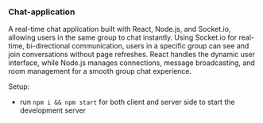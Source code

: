 ### Chat-application

A real-time chat application built with React, Node.js, and Socket.io, allowing users in the same group to chat instantly. Using Socket.io for real-time, bi-directional communication, users in a specific group can see and join conversations without page refreshes. React handles the dynamic user interface, while Node.js manages connections, message broadcasting, and room management for a smooth group chat experience.

Setup:
- run ```npm i && npm start``` for both client and server side to start the development server
